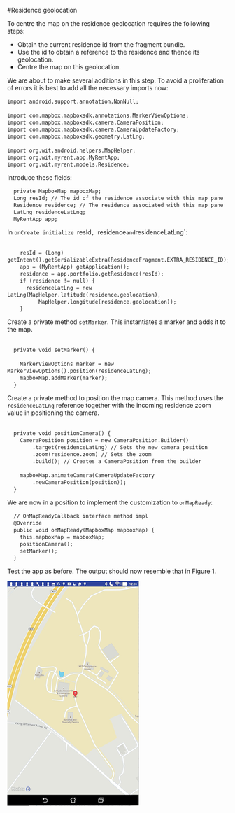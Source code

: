 #Residence geolocation

To centre the map on the residence geolocation requires the following steps:

- Obtain the current residence id from the fragment bundle.
- Use the id to obtain a reference to the residence and thence its geolocation.
- Centre the map on this geolocation.

We are about to make several additions in this step. To avoid a proliferation of errors it is best to add all the necessary imports now:

```
import android.support.annotation.NonNull;

import com.mapbox.mapboxsdk.annotations.MarkerViewOptions;
import com.mapbox.mapboxsdk.camera.CameraPosition;
import com.mapbox.mapboxsdk.camera.CameraUpdateFactory;
import com.mapbox.mapboxsdk.geometry.LatLng;

import org.wit.android.helpers.MapHelper;
import org.wit.myrent.app.MyRentApp;
import org.wit.myrent.models.Residence;

```
Introduce these fields:

```
  private MapboxMap mapboxMap;
  Long resId; // The id of the residence associate with this map pane
  Residence residence; // The residence associated with this map pane
  LatLng residenceLatLng;
  MyRentApp app;
```

In `onCreate initialize `resId`, `residence` and `residenceLatLng`:

```

    resId = (Long) getIntent().getSerializableExtra(ResidenceFragment.EXTRA_RESIDENCE_ID);
    app = (MyRentApp) getApplication();
    residence = app.portfolio.getResidence(resId);
    if (residence != null) {
      residenceLatLng = new LatLng(MapHelper.latitude(residence.geolocation),
          MapHelper.longitude(residence.geolocation));
    }

```

Create a private method `setMarker`. This instantiates a marker and adds it to the map.

```

  private void setMarker() {

    MarkerViewOptions marker = new MarkerViewOptions().position(residenceLatLng);
    mapboxMap.addMarker(marker);
  }

```

Create a private method to position the map camera. This method uses the `residenceLatLng` reference together with the incoming residence zoom value in positioning the camera.

```

  private void positionCamera() {
    CameraPosition position = new CameraPosition.Builder()
        .target(residenceLatLng) // Sets the new camera position
        .zoom(residence.zoom) // Sets the zoom
        .build(); // Creates a CameraPosition from the builder

    mapboxMap.animateCamera(CameraUpdateFactory
        .newCameraPosition(position));
  }

```
We are now in a position to implement the customization to `onMapReady`:

```
  // OnMapReadyCallback interface method impl
  @Override
  public void onMapReady(MapboxMap mapboxMap) {
    this.mapboxMap = mapboxMap;
    positionCamera();
    setMarker();
  }
```
Test the app as before. The output should now resemble that in Figure 1.

![Figure 1: Map centred on current residence location](img/03.png)
